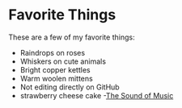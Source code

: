 # Favorite Things

These are a few of my favorite things:

- Raindrops on roses
- Whiskers on cute animals
- Bright copper kettles
- Warm woolen mittens
- Not editing directly on GitHub
- strawberry cheese cake
-[The Sound of Music](https://www.youtube.com/watch?v=33o32C0ogVM)
